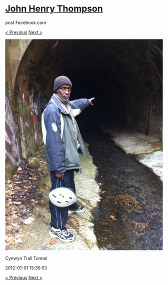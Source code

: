 # [John Henry Thompson](../README.md)
post Facebook.com

[< Previous](2012-01-08-4.md) [Next >](2012-01-01-2.md)

[![](../media/2012-01-01/Cynwyn-Trail-Tunnel.jpg)](../README.md)

Cynwyn Trail Tunnel

2012-01-01 15:35:53

[< Previous](2012-01-08-4.md) [Next >](2012-01-01-2.md)